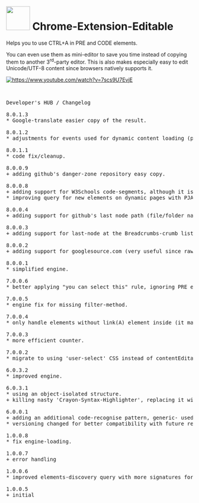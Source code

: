 <h1><img src="resources/icon.png" height="64" width="64"/> Chrome-Extension-Editable</h1>

Helps you to use CTRL+A in PRE and CODE elements.

You can even use them as mini-editor to save you time instead of copying them to another 3<sup>rd</sup>-party editor.
This is also makes especially easy to edit Unicode/UTF-8 content since browsers natively supports it.

<a target="_blank" href="https://www.youtube.com/watch?v=7scs9U7EvjE"><img title="https://www.youtube.com/watch?v=7scs9U7EvjE" alt="https://www.youtube.com/watch?v=7scs9U7EvjE" src="resources/screenshot_to_youtube1.png"/></a>

<img src="resources/screenshot_1.png" alt="" title="Simple Copy Example (github)"/>
<img src="resources/screenshot_2.png" alt="" title="Editing-Code In-Place (github)"/>
<img src="resources/screenshot_3.png" alt="" title="Works Even With No JS And No Cookies (stackoverflow)"/>
<img src="resources/screenshot_4.png" alt="" title="Inline-Answers Multiline Easy Copy (stackoverflow)"/>
<img src="resources/screenshot_5.png" alt="" title="Works Well With Online Documentations (nodejs.org)"/>
<img src="resources/screenshot_6.png" alt="" title="Another Online API-Page Example (developer.mozilla.org), This One Has Small Code Segments That Are, Too, Supported, It Still Works With The Native Browser-Search Too!"/>
<img src="resources/screenshot_7.png" alt="" title="Full-Support On Many Official-Product Websites (Google-Fonts) With Code-Examples"/>
<img src="resources/screenshot_8.png" alt="" title="Another Online Website For Programmers Example (CodeProject)"/>
<img src="resources/screenshot_9.png" alt="" title="Easy-Copy For Small-Code Segments (php.net)"/>


<pre>
Developer's HUB / Changelog

8.0.1.3
* Google-translate easier copy of the result.

8.0.1.2
* adjustments for events used for dynamic content loading (pjax/offline rendering) used usually in GitHub's-framework, but will probably fit other websites too.

8.0.1.1
* code fix/cleanup.

8.0.0.9
+ adding github's danger-zone repository easy copy.

8.0.0.8
+ adding support for W3Schools code-segments, although it is a shitty website and you should always prefer Mozilla's website.
* improving query for new elements on dynamic pages with PJAX/SPF/generic.

8.0.0.4
+ adding support for github's last node path (file/folder name) at the file/folder browser.

8.0.0.3
+ adding support for last-node at the Breadcrumbs-crumb list of folders at googlesource.com for easy file-name copy.

8.0.0.2
+ adding support for googlesource.com (very useful since raw file links are not always available).

8.0.0.1
* simplified engine.

7.0.0.6
* better applying "you can select this" rule, ignoring PRE elements which are used for a container of clickable elements (links and such..).

7.0.0.5
* engine fix for missing filter-method.

7.0.0.4
* only handle elements without link(A) element inside (it makes links hard to click...)

7.0.0.3
* more efficient counter.

7.0.0.2
* migrate to using 'user-select' CSS instead of contentEditable. main js code just there for counting.

6.0.3.2
* improved engine.

6.0.3.1
* using an object-isolated structure.
+ killing nasty 'Crayon-Syntax-Highlighter', replacing it with plain PRE, with safely encoded text.

6.0.0.1
+ adding an additional code-recognise pattern, generic- used in pinvoke.net.
* versioning changed for better compatibility with future releases. :]

1.0.0.8
* fix engine-loading.

1.0.0.7
+ error handling

1.0.0.6
* improved elements-discovery query with more signatures for code-blocks.

1.0.0.5
+ initial
</pre>

<!-- <a href="https://paypal.me/e1adkarak0"><img src="https://www.paypalobjects.com/webstatic/mktg/Logo/pp-logo-100px.png" alt="PayPal Donation"></a> -->